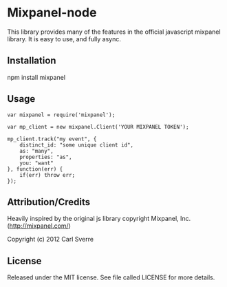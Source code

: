Mixpanel-node
=============

This library provides many of the features in the official javascript mixpanel library.  It is easy to use, and fully async.

Installation
------------

npm install mixpanel

Usage
-----

	var mixpanel = require('mixpanel');

	var mp_client = new mixpanel.Client('YOUR MIXPANEL TOKEN');

	mp_client.track("my event", {
		distinct_id: "some unique client id",
		as: "many",
		properties: "as",
		you: "want"
	}, function(err) {
		if(err) throw err;
	});

Attribution/Credits
-------------------

Heavily inspired by the original js library copyright Mixpanel, Inc.
(http://mixpanel.com/)

Copyright (c) 2012 Carl Sverre

License
-------------------

Released under the MIT license.  See file called LICENSE for more
details.
